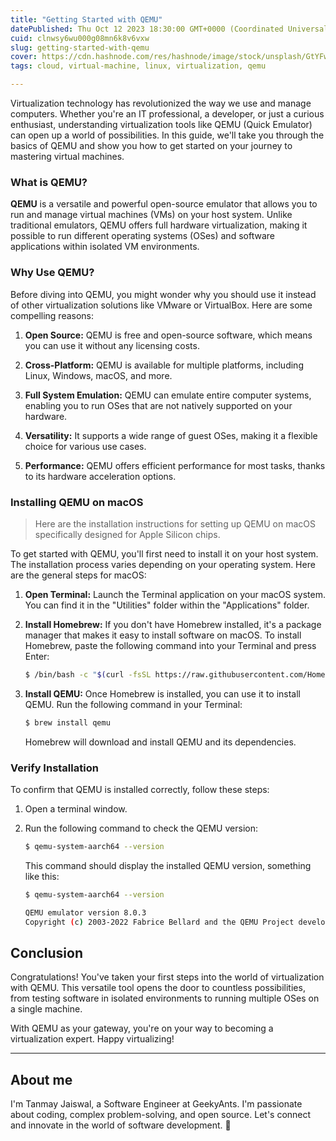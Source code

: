 ```yaml
---
title: "Getting Started with QEMU"
datePublished: Thu Oct 12 2023 18:30:00 GMT+0000 (Coordinated Universal Time)
cuid: clnwsy6wu000g08mn6k8v6vxw
slug: getting-started-with-qemu
cover: https://cdn.hashnode.com/res/hashnode/image/stock/unsplash/GtYFwFrFbMA/upload/ee3d19152894842a9b2283dbe9a69c1c.jpeg
tags: cloud, virtual-machine, linux, virtualization, qemu

---
```


Virtualization technology has revolutionized the way we use and manage computers. Whether you're an IT professional, a developer, or just a curious enthusiast, understanding virtualization tools like QEMU (Quick Emulator) can open up a world of possibilities. In this guide, we'll take you through the basics of QEMU and show you how to get started on your journey to mastering virtual machines.

### **What is QEMU?**

**QEMU** is a versatile and powerful open-source emulator that allows you to run and manage virtual machines (VMs) on your host system. Unlike traditional emulators, QEMU offers full hardware virtualization, making it possible to run different operating systems (OSes) and software applications within isolated VM environments.

### **Why Use QEMU?**

Before diving into QEMU, you might wonder why you should use it instead of other virtualization solutions like VMware or VirtualBox. Here are some compelling reasons:

1. **Open Source:** QEMU is free and open-source software, which means you can use it without any licensing costs.
    
2. **Cross-Platform:** QEMU is available for multiple platforms, including Linux, Windows, macOS, and more.
    
3. **Full System Emulation:** QEMU can emulate entire computer systems, enabling you to run OSes that are not natively supported on your hardware.
    
4. **Versatility:** It supports a wide range of guest OSes, making it a flexible choice for various use cases.
    
5. **Performance:** QEMU offers efficient performance for most tasks, thanks to its hardware acceleration options.
    

### **Installing QEMU on macOS**

> Here are the installation instructions for setting up QEMU on macOS specifically designed for Apple Silicon chips.

To get started with QEMU, you'll first need to install it on your host system. The installation process varies depending on your operating system. Here are the general steps for macOS:

1. **Open Terminal:** Launch the Terminal application on your macOS system. You can find it in the "Utilities" folder within the "Applications" folder.
    
2. **Install Homebrew:** If you don't have Homebrew installed, it's a package manager that makes it easy to install software on macOS. To install Homebrew, paste the following command into your Terminal and press Enter:
    
    ```bash
    $ /bin/bash -c "$(curl -fsSL https://raw.githubusercontent.com/Homebrew/install/master/install.sh)"
    ```
    
3. **Install QEMU:** Once Homebrew is installed, you can use it to install QEMU. Run the following command in your Terminal:
    
    ```bash
    $ brew install qemu
    ```
    
    Homebrew will download and install QEMU and its dependencies.
    

### **Verify Installation**

To confirm that QEMU is installed correctly, follow these steps:

1. Open a terminal window.
    
2. Run the following command to check the QEMU version:
    
    ```bash
    $ qemu-system-aarch64 --version
    ```
    
    This command should display the installed QEMU version, something like this:
    
    ```bash
    $ qemu-system-aarch64 --version
    
    QEMU emulator version 8.0.3
    Copyright (c) 2003-2022 Fabrice Bellard and the QEMU Project developers
    ```
    

## Conclusion

Congratulations! You've taken your first steps into the world of virtualization with QEMU. This versatile tool opens the door to countless possibilities, from testing software in isolated environments to running multiple OSes on a single machine.

With QEMU as your gateway, you're on your way to becoming a virtualization expert. Happy virtualizing!

---

## About me

I'm Tanmay Jaiswal, a Software Engineer at GeekyAnts. I'm passionate about coding, complex problem-solving, and open source. Let's connect and innovate in the world of software development. 🚀